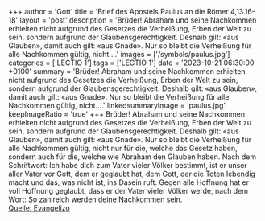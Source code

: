 +++
author = 'Gott'
title = 'Brief des Apostels Paulus an die Römer 4,13.16-18'
layout = 'post'
description = 'Brüder! Abraham und seine Nachkommen erhielten nicht aufgrund des Gesetzes die Verheißung, Erben der Welt zu sein, sondern aufgrund der Glaubensgerechtigkeit. Deshalb gilt: «aus Glauben», damit auch gilt: «aus Gnade». Nur so bleibt die Verheißung für alle Nachkommen gültig, nicht....'
images = ['/symbols/paulus.jpg']
categories = ['LECTIO 1']
tags = ['LECTIO 1']
date = '2023-10-21 06:30:00 +0100'
summary = 'Brüder! Abraham und seine Nachkommen erhielten nicht aufgrund des Gesetzes die Verheißung, Erben der Welt zu sein, sondern aufgrund der Glaubensgerechtigkeit. Deshalb gilt: «aus Glauben», damit auch gilt: «aus Gnade». Nur so bleibt die Verheißung für alle Nachkommen gültig, nicht....'
linkedsummaryImage = 'paulus.jpg'
keepImageRatio = 'true'
+++
Brüder! Abraham und seine Nachkommen erhielten nicht aufgrund des Gesetzes die Verheißung, Erben der Welt zu sein, sondern aufgrund der Glaubensgerechtigkeit.
Deshalb gilt: «aus Glauben», damit auch gilt: «aus Gnade». Nur so bleibt die Verheißung für alle Nachkommen gültig, nicht nur für die, welche das Gesetz haben, sondern auch für die, welche wie Abraham den Glauben haben.<!--more-->
Nach dem Schriftwort: Ich habe dich zum Vater vieler Völker bestimmt, ist er unser aller Vater vor Gott, dem er geglaubt hat, dem Gott, der die Toten lebendig macht und das, was nicht ist, ins Dasein ruft.
Gegen alle Hoffnung hat er voll Hoffnung geglaubt, dass er der Vater vieler Völker werde, nach dem Wort: So zahlreich werden deine Nachkommen sein.<br> [Quelle: Evangelizo](https://evangeliumtagfuertag.org/DE/gospel)